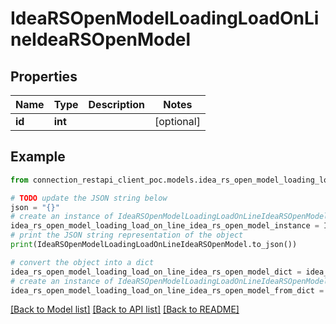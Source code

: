 # IdeaRSOpenModelLoadingLoadOnLineIdeaRSOpenModel


## Properties

Name | Type | Description | Notes
------------ | ------------- | ------------- | -------------
**id** | **int** |  | [optional] 

## Example

```python
from connection_restapi_client_poc.models.idea_rs_open_model_loading_load_on_line_idea_rs_open_model import IdeaRSOpenModelLoadingLoadOnLineIdeaRSOpenModel

# TODO update the JSON string below
json = "{}"
# create an instance of IdeaRSOpenModelLoadingLoadOnLineIdeaRSOpenModel from a JSON string
idea_rs_open_model_loading_load_on_line_idea_rs_open_model_instance = IdeaRSOpenModelLoadingLoadOnLineIdeaRSOpenModel.from_json(json)
# print the JSON string representation of the object
print(IdeaRSOpenModelLoadingLoadOnLineIdeaRSOpenModel.to_json())

# convert the object into a dict
idea_rs_open_model_loading_load_on_line_idea_rs_open_model_dict = idea_rs_open_model_loading_load_on_line_idea_rs_open_model_instance.to_dict()
# create an instance of IdeaRSOpenModelLoadingLoadOnLineIdeaRSOpenModel from a dict
idea_rs_open_model_loading_load_on_line_idea_rs_open_model_from_dict = IdeaRSOpenModelLoadingLoadOnLineIdeaRSOpenModel.from_dict(idea_rs_open_model_loading_load_on_line_idea_rs_open_model_dict)
```
[[Back to Model list]](../README.md#documentation-for-models) [[Back to API list]](../README.md#documentation-for-api-endpoints) [[Back to README]](../README.md)


